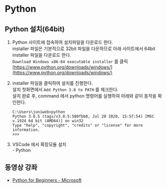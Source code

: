 # Python

## Python 설치(64bit)
  1. Python 사이트에 접속하여 설치파일을 다운로드 한다.  
     installer 파일은 기본적으로 32bit 파일을 다운하므로 아래 사이트에서 64bit installer 파일을 다운로드 한다.  
     `Download Windows x86-64 executable installer` 를 클릭
  [https://www.python.org/downloads/windows/](https://www.python.org/downloads/windows/)

  2. installer 파일을 클릭하여 설치를 진행한다.  
     설치 첫화면에서 `Add Python 3.8 to PATH` 를 체크한다.  
     설치 완료 후, command 에서 python 명령어를 실행하여 아래와 같이 동작을 확인한다.
     ```
     C:\Users\juniweb>python
     Python 3.8.5 (tags/v3.8.5:580fbb0, Jul 20 2020, 15:57:54) [MSC v.1924 64 bit (AMD64)] on win32
     Type "help", "copyright", "credits" or "license" for more information.
     >>>
     ``` 
  3. VSCode 에서 확장모듈 설치  
    - Python


## 동영상 강좌
  - [Python for Beginners - Microsoft](https://www.youtube.com/playlist?list=PLlrxD0HtieHhS8VzuMCfQD4uJ9yne1mE6&app=desktop)    